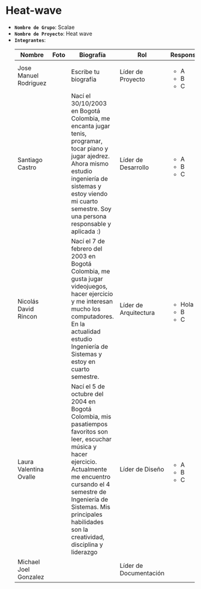 # Heat-wave

- **`Nombre de Grupo`**: Scalae
- **`Nombre de Proyecto`**: Heat wave
- **`Integrantes`**:
    <!-- Nombre, foto, biografía(Un párrafo), rol, responsabilidades -->
    | Nombre | Foto | Biografía | Rol | Responsabilidades |
    |---|---|---|---|---|
    | Jose Manuel Rodriguez | | Escribe tu biografía | Líder de Proyecto | <ul><li>A</li><li>B</li><li>C</li></ul> |
    | Santiago Castro | | Nací el 30/10/2003 en Bogotá Colombia, me encanta jugar tenis, programar, tocar piano y jugar ajedrez. Ahora mismo estudio ingeniería de sistemas y estoy viendo mi cuarto semestre. Soy una persona responsable y aplicada :) | Líder de Desarrollo | <ul><li>A</li><li>B</li><li>C</li></ul> |
    | Nicolás David Rincon | | Nací el 7 de febrero del 2003 en Bogotá Colombia, me gusta jugar videojuegos, hacer ejercicio y me interesan mucho los computadores. En la actualidad estudio Ingeniería de Sistemas y estoy en cuarto semestre. | Líder de Arquitectura | <ul><li>Hola</li><li>B</li><li>C</li></ul> |
    | Laura Valentina Ovalle | | Nací el 5 de octubre del 2004 en Bogotá Colombia, mis pasatiempos favoritos son leer, escuchar música y hacer ejercicio. Actualmente me encuentro cursando el 4 semestre de Ingeniería de Sistemas. Mis principales habilidades son la creatividad, disciplina y liderazgo| Líder de Diseño | <ul><li>A</li><li>B</li><li>C</li></ul> |
    | Michael Joel Gonzalez | | | Líder de Documentación | |
